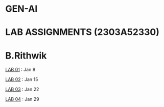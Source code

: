 # GEN-AI
<h1>LAB ASSIGNMENTS (2303A52330)</h1>
<h1>B.Rithwik</h1>

<body>
  
<a href="https://github.com/RickyBandi/GEN-AI/blob/main/LAB_1.ipynb">LAB 01</a> : Jan 8

<a href="https://github.com/RickyBandi/GEN-AI/blob/main/LAB_2.ipynb">LAB 02</a> : Jan 15

<a href="https://github.com/RickyBandi/GEN-AI/blob/main/LAB_3.ipynb">LAB 03</a> : Jan 22 

<a href="https://github.com/RickyBandi/GEN-AI/blob/main/LAB_4.ipynb">LAB 04</a> : Jan 29

</body>
